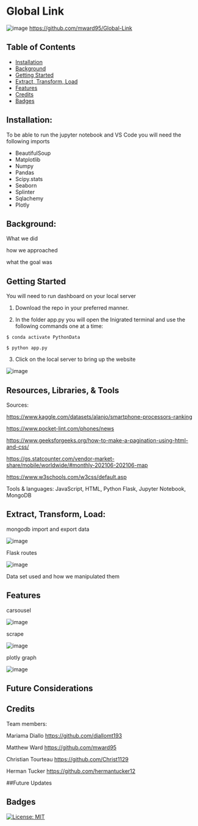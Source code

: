 # Global Link
 ![image]()
https://github.com/mward95/Global-Link

## Table of Contents

- [Installation](#installation)
- [Background](#background)
- [Getting Started](#getting)
- [Extract, Transform, Load](#extract,transform,load)
- [Features](#features)
- [Credits](#credits)
- [Badges](#badges)

## Installation:

To be able to run the jupyter notebook and VS Code you will need the following imports

- BeautifulSoup
- Matplotlib
- Numpy
- Pandas
- Scipy.stats
- Seaborn
- Splinter
- Sqlachemy
- Plotly

## Background:
What we did

how we approached

what the goal was

## Getting Started
You will need to run dashboard on your local server

1. Download the repo in your preferred manner.

2. In the folder app.py you will open the Inigrated terminal and use the following commands one at a time:

```
$ conda activate PythonData
```
```
$ python app.py
```
3. Click on the local server to bring up the website

![image](https://i.gyazo.com/89590bfeae5c897b31adf6fa82c82b16.png)


## Resources, Libraries, & Tools

Sources:

https://www.kaggle.com/datasets/alanjo/smartphone-processors-ranking

https://www.pocket-lint.com/phones/news

https://www.geeksforgeeks.org/how-to-make-a-pagination-using-html-and-css/

https://gs.statcounter.com/vendor-market-share/mobile/worldwide/#monthly-202106-202106-map

https://www.w3schools.com/w3css/default.asp

Tools & languages: JavaScript, HTML, Python Flask, Jupyter Notebook, MongoDB


## Extract, Transform, Load:
 mongodb import and export data
 
 ![image](https://i.gyazo.com/7487ff455798707abdd42c8b9f478765.png)
    
 Flask routes
 
 ![image](https://i.gyazo.com/8115031294cc757b617c8939448ebc9b.png)
 
 Data set used and how we manipulated them

## Features
carsousel

![image](https://i.gyazo.com/2dd11b2cafaf46493b66bc1a4e9a6037.png)

scrape

![image](https://i.gyazo.com/f8d7166b73594548a6985195e9746907.png)

plotly graph

![image](https://i.gyazo.com/af7ca6d3b3db3899a4895d6dcbc0df90.png)

## Future Considerations







## Credits
Team members:

Mariama Diallo https://github.com/diallomt193

Matthew Ward https://github.com/mward95

Christian Tourteau https://github.com/Christ1129

Herman Tucker https://github.com/hermantucker12

##Future Updates



## Badges
[![License: MIT](https://img.shields.io/badge/License-MIT-yellow.svg)](https://github.com/mward95/Team_project_2/blob/main/MIT%20License/MIT%20License.txt)
